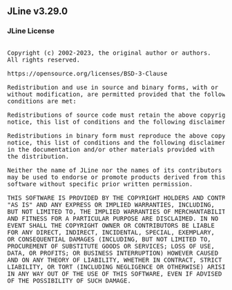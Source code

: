 ## JLine v3.29.0

### JLine License
<pre>

Copyright (c) 2002-2023, the original author or authors.
All rights reserved.

https://opensource.org/licenses/BSD-3-Clause

Redistribution and use in source and binary forms, with or
without modification, are permitted provided that the following
conditions are met:

Redistributions of source code must retain the above copyright
notice, this list of conditions and the following disclaimer.

Redistributions in binary form must reproduce the above copyright
notice, this list of conditions and the following disclaimer
in the documentation and/or other materials provided with
the distribution.

Neither the name of JLine nor the names of its contributors
may be used to endorse or promote products derived from this
software without specific prior written permission.

THIS SOFTWARE IS PROVIDED BY THE COPYRIGHT HOLDERS AND CONTRIBUTORS
"AS IS" AND ANY EXPRESS OR IMPLIED WARRANTIES, INCLUDING,
BUT NOT LIMITED TO, THE IMPLIED WARRANTIES OF MERCHANTABILITY
AND FITNESS FOR A PARTICULAR PURPOSE ARE DISCLAIMED. IN NO
EVENT SHALL THE COPYRIGHT OWNER OR CONTRIBUTORS BE LIABLE
FOR ANY DIRECT, INDIRECT, INCIDENTAL, SPECIAL, EXEMPLARY,
OR CONSEQUENTIAL DAMAGES (INCLUDING, BUT NOT LIMITED TO,
PROCUREMENT OF SUBSTITUTE GOODS OR SERVICES; LOSS OF USE,
DATA, OR PROFITS; OR BUSINESS INTERRUPTION) HOWEVER CAUSED
AND ON ANY THEORY OF LIABILITY, WHETHER IN CONTRACT, STRICT
LIABILITY, OR TORT (INCLUDING NEGLIGENCE OR OTHERWISE) ARISING
IN ANY WAY OUT OF THE USE OF THIS SOFTWARE, EVEN IF ADVISED
OF THE POSSIBILITY OF SUCH DAMAGE.

</pre>

